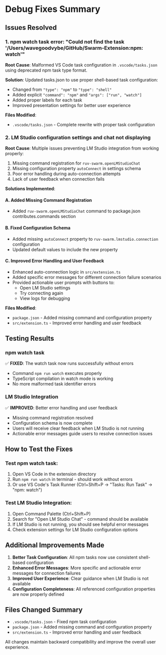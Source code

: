 # Debug Fixes Summary

## Issues Resolved

### 1. npm watch task error: "Could not find the task '/Users/wavegoodvybe/GitHub/Swarm-Extension:npm: watch'"

**Root Cause**: Malformed VS Code task configuration in `.vscode/tasks.json` using deprecated npm task type format.

**Solution**: Updated tasks.json to use proper shell-based task configuration:
- Changed from `"type": "npm"` to `"type": "shell"`
- Added explicit `"command": "npm"` and `"args": ["run", "watch"]`
- Added proper labels for each task
- Improved presentation settings for better user experience

**Files Modified**:
- `.vscode/tasks.json` - Complete rewrite with proper task configuration

### 2. LM Studio configuration settings and chat not displaying

**Root Cause**: Multiple issues preventing LM Studio integration from working properly:
1. Missing command registration for `ruv-swarm.openLMStudioChat`
2. Missing configuration property `autoConnect` in settings schema
3. Poor error handling during auto-connection attempts
4. Lack of user feedback when connection fails

**Solutions Implemented**:

#### A. Added Missing Command Registration
- Added `ruv-swarm.openLMStudioChat` command to package.json contributes.commands section

#### B. Fixed Configuration Schema
- Added missing `autoConnect` property to `ruv-swarm.lmstudio.connection` configuration
- Updated default values to include the new property

#### C. Improved Error Handling and User Feedback
- Enhanced auto-connection logic in `src/extension.ts`
- Added specific error messages for different connection failure scenarios
- Provided actionable user prompts with buttons to:
  - Open LM Studio settings
  - Try connecting again
  - View logs for debugging

**Files Modified**:
- `package.json` - Added missing command and configuration property
- `src/extension.ts` - Improved error handling and user feedback

## Testing Results

### npm watch task
✅ **FIXED**: The watch task now runs successfully without errors
- Command `npm run watch` executes properly
- TypeScript compilation in watch mode is working
- No more malformed task identifier errors

### LM Studio Integration
✅ **IMPROVED**: Better error handling and user feedback
- Missing command registration resolved
- Configuration schema is now complete
- Users will receive clear feedback when LM Studio is not running
- Actionable error messages guide users to resolve connection issues

## How to Test the Fixes

### Test npm watch task:
1. Open VS Code in the extension directory
2. Run `npm run watch` in terminal - should work without errors
3. Or use VS Code's Task Runner (Ctrl+Shift+P → "Tasks: Run Task" → "npm: watch")

### Test LM Studio Integration:
1. Open Command Palette (Ctrl+Shift+P)
2. Search for "Open LM Studio Chat" - command should be available
3. If LM Studio is not running, you should see helpful error messages
4. Check extension settings for LM Studio configuration options

## Additional Improvements Made

1. **Better Task Configuration**: All npm tasks now use consistent shell-based configuration
2. **Enhanced Error Messages**: More specific and actionable error messages for connection failures
3. **Improved User Experience**: Clear guidance when LM Studio is not available
4. **Configuration Completeness**: All referenced configuration properties are now properly defined

## Files Changed Summary

- `.vscode/tasks.json` - Fixed npm task configuration
- `package.json` - Added missing command and configuration property
- `src/extension.ts` - Improved error handling and user feedback

All changes maintain backward compatibility and improve the overall user experience.
